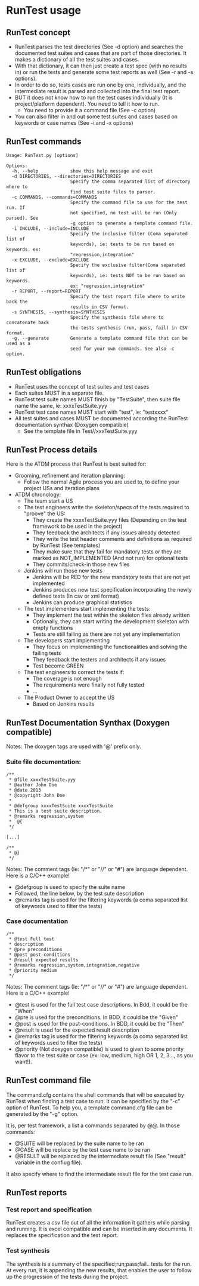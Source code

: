 # RunTest usage

##  RunTest concept

- RunTest parses the test directories (See -d option) and searches the documented test suites and cases that are part of those directories. It makes a dictionary of all the test suites and cases. 
- With that dictionary, it can then just create a test spec (with no results in) or run the tests and generate some test reports as well (See -r and -s options).
- In order to do so, tests cases are run one by one, individually, and the intermediate result is parsed and collected into the final test report.
- BUT it does not know how to run the test cases individually (It is project/platform dependent). You need to tell it how to run.
	- You need to provide it a command file (See -c option)
- You can also filter in and out some test suites and cases based on keywords or case names (See -i and -x options)


## RunTest commands

	Usage: RunTest.py [options]
	
	Options:
	  -h, --help            show this help message and exit
	  -d DIRECTORIES, --directories=DIRECTORIES
	                        Specify the comma separated list of directory where to
	                        find test suite files to parser.
	  -c COMMANDS, --commands=COMMANDS
	                        Specify the command file to use for the test run. If
	                        not specified, no test will be run (Only parsed). See
	                        -g option to generate a template command file.
	  -i INCLUDE, --include=INCLUDE
	                        Specify the inclusive filter (Coma separated list of
	                        keywords), ie: tests to be run based on keywords. ex:
	                        "regression,integration"
	  -x EXCLUDE, --exclude=EXCLUDE
	                        Specify the exclusive filter(Coma separated list of
	                        keywords), ie: tests NOT to be run based on keywords.
	                        ex: "regression,integration"
	  -r REPORT, --report=REPORT
	                        Specify the test report file where to write back the
	                        results in CSV format.
	  -s SYNTHESIS, --synthesis=SYNTHESIS
	                        Specify the synthesis file where to concatenate back
	                        the tests synthesis (run, pass, fail) in CSV format.
	  -g, --generate        Generate a template command file that can be used as a
	                        seed for your own commands. See also -c option.


## RunTest obligations

* RunTest uses the concept of test suites and test cases
* Each suites MUST in a separate file. 
* RunTest test suite names MUST finish by "TestSuite", then suite file name the same, ie: xxxxTestSuite.yyy
* RunTest test case names MUST start with "test", ie: "testxxxx"
* All test suites and cases MUST be documented according the RunTest documentation synthax (Doxygen compatible)
  * See the template file in Test/<Framework>/xxxTestSuite.yyy
  
## RunTest Process details

Here is the ATDM process that RunTest is best suited for:

- Grooming, refinement and iteration planning:
  - Follow the normal Agile process you are used to, to define your project USs and iteration plans
- ATDM chronology:
  - The team start a US
  - The test engineers write the skeleton/specs of the tests required to "proove" the US:
     - They create the xxxxTestSuite.yyy files (Depending on the test framework to be used in the project)
     - They feedback the architects if any issues already detected
     - They write the test header comments and definitions as required by RunTest (See templates)
     - They make sure that they fail for mandatory tests or they are marked as NOT_IMPLEMENTED (And not run) for optional tests
     - They commits/check-in those new files 
  - Jenkins will run those new tests
     - Jenkins will be RED for the new mandatory tests that are not yet implemented
     - Jenkins produces new test specification incorporating the newly defined tests (In csv or xml format)
     - Jenkins can produce graphical statistics
  - The test implementers start implementing the tests:
     - They implement the test within the skeleton files already written
     - Optionally, they can start writing the development skeleton with empty functions
     - Tests are still failing as there are not yet any implementation
  - The developers start implementing
     - They focus on implementing the functionalities and solving the failing tests
     - They feedback the testers and architects if any issues
     - Test become GREEN
  - The test engineers to correct the tests if:
     - The coverage is not enough
     - The requirements were finally not fully tested
     - ...
  - The Product Owner to accept the US
     - Based on Jenkins results

## RunTest Documentation Synthax (Doxygen compatible)

Notes: The doxygen tags are used with '@' prefix only.

### Suite file documentation:

	/**
	 * @file xxxxTestSuite.yyy
	 * @author John Doe
	 * @date 2013
	 * @copyright John Doe
	 *
	 * @defgroup xxxxTestSuite xxxxTestSuite
	 * This is a test suite description.
	 * @remarks regression,system
	 *  @{
	 */
	 
	[...]
	
	/**
	 * @}
	 */
	 
Notes: The comment tags (Ie: "/*" or "//" or "#") are language dependent. Here is a C/C++ example!

* @defgroup is used to specify the suite name
* Followed, the line below, by the test sute description
* @remarks tag is used for the filtering keywords (a coma separated list of keywords used to filter the tests)

### Case documentation

	/**
	 * @test Full test 
	 * description
	 * @pre preconditions
	 * @post post-conditions
	 * @result expected results
	 * @remarks regression,system,integration,negative
	 * @priority medium
	 */

Notes: The comment tags (Ie: "/*" or "//" or "#") are language dependent. Here is a C/C++ example!

* @test is used for the full test case descriptions. In Bdd, it could be the "When"
* @pre is used for the preconditions. In BDD, it could be the "Given"
* @post is used for the post-conditions. In BDD, it could be the "Then"
* @result is used for the expected result description
* @remarks tag is used for the filtering keywords (a coma separated list of keywords used to filter the tests)
* @priority (Not doxygen compatible) is used to given to some priority flavor to the test suite or case (ex: low, medium, high OR 1, 2, 3..., as you want!).

## RunTest command file

The command.cfg contains the shell commands that will be executed by RunTest when finding a test case to run.
It can be specified by the "-c" option of RunTest.
To help you, a template command.cfg file can be generated by the "-g" option.

It is, per test framework, a list a commands separated by @@.
In those commands:
- @SUITE will be replaced by the suite name to be ran
- @CASE will be replace by the test case name to be ran
- @RESULT will be replaced by the intermediate result file (See "result" variable in the confiug file).

It also specify where to find the intermediate result file for the test case run.

## RunTest reports

### Test report and specification

RunTest creates a csv file out of all the information it gathers while parsing and running. It is excel compatible and can be inserted in any documents.
It replaces the specification and the test report.

### Test synthesis

The synthesis is a summary of the specified;run;pass;fail.. tests for the run. 
At every run, it is appending the new results, that enables the user to follow up the progression of the tests during the project. 
